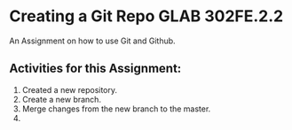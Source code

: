 # Creating a Git Repo GLAB 302FE.2.2
An Assignment on how to use Git and Github.

## Activities for this Assignment:
1. Created a new repository.
2. Create a new branch.
3. Merge changes from the new branch to the master.
4. 
